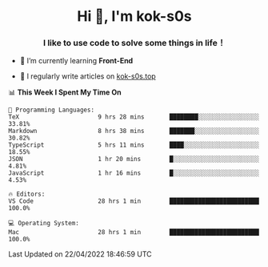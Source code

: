 <h1 align="center">Hi 👋, I'm kok-s0s</h1>
<h3 align="center">I like to use code to solve some things in life！</h3>

- 🌱 I’m currently learning **Front-End**

- 📝 I regularly write articles on [kok-s0s.top](https://kok-s0s.top/)



<!--START_SECTION:waka-->
📊 **This Week I Spent My Time On** 

```text
💬 Programming Languages: 
TeX                      9 hrs 28 mins       ████████░░░░░░░░░░░░░░░░░   33.81% 
Markdown                 8 hrs 38 mins       ███████░░░░░░░░░░░░░░░░░░   30.82% 
TypeScript               5 hrs 11 mins       ████░░░░░░░░░░░░░░░░░░░░░   18.55% 
JSON                     1 hr 20 mins        █░░░░░░░░░░░░░░░░░░░░░░░░   4.81% 
JavaScript               1 hr 16 mins        █░░░░░░░░░░░░░░░░░░░░░░░░   4.53%

🔥 Editors: 
VS Code                  28 hrs 1 min        █████████████████████████   100.0%

💻 Operating System: 
Mac                      28 hrs 1 min        █████████████████████████   100.0%

```


 Last Updated on 22/04/2022 18:46:59 UTC
<!--END_SECTION:waka-->

